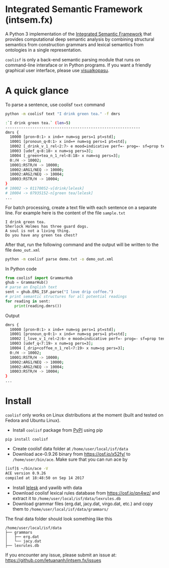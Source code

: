 # Integrated Semantic Framework (intsem.fx)

A Python 3 implementation of the [Integrated Semantic Framework](https://osf.io/9udjk/) that provides computational deep semantic analysis by combining structural semantics from construction grammars and lexical semantics from ontologies in a single representation.

`coolisf` is only a back-end semantic parsing module that runs on command-line interaface or in Python programs.
If you want a friendly graphical user interface, please use [visualkopasu](https://github.com/letuananh/visualkopasu/).

# A quick glance

To parse a sentence, use coolisf `text` command

```bash
python -m coolisf text "I drink green tea." -f dmrs

:`I drink green tea.` (len=5)
------------------------------------------------------------
dmrs {
  10000 [pron<0:1> x ind=+ num=sg pers=1 pt=std];
  10001 [pronoun_q<0:1> x ind=+ num=sg pers=1 pt=std];
  10002 [_drink_v_1_rel<2:7> e mood=indicative perf=- prog=- sf=prop tense=pres];
  10003 [udef_q<8:18> x num=sg pers=3];
  10004 [_green+tea_n_1_rel<8:18> x num=sg pers=3];
  0:/H -> 10002;
  10001:RSTR/H -> 10000;
  10002:ARG1/NEQ -> 10000;
  10002:ARG2/NEQ -> 10004;
  10003:RSTR/H -> 10004;
}
# 10002 -> 01170052-v[drink/lelesk]
# 10004 -> 07935152-n[green tea/lelesk]
...
```

For batch processing, create a text file with each sentence on a separate line.
For example here is the content of the file `sample.txt`

```
I drink green tea.
Sherlock Holmes has three guard dogs.
A soul is not a living thing.
Do you have any green tea chest?
```

After that, run the following command and the output will be written to the file `demo_out.xml`

```bash
python -m coolisf parse demo.txt -o demo_out.xml
```

In Python code

```python
from coolisf import GrammarHub
ghub = GrammarHub()
# parse an English text
sent = ghub.ERG_ISF.parse("I love drip coffee.")
# print semantic structures for all potential readings
for reading in sent:
    print(reading.dmrs())
```

Output

```bash
dmrs {
  10000 [pron<0:1> x ind=+ num=sg pers=1 pt=std];
  10001 [pronoun_q<0:1> x ind=+ num=sg pers=1 pt=std];
  10002 [_love_v_1_rel<2:6> e mood=indicative perf=- prog=- sf=prop tense=pres];
  10003 [udef_q<7:19> x num=sg pers=3];
  10004 [_drip+coffee_n_1_rel<7:19> x num=sg pers=3];
  0:/H -> 10002;
  10001:RSTR/H -> 10000;
  10002:ARG1/NEQ -> 10000;
  10002:ARG2/NEQ -> 10004;
  10003:RSTR/H -> 10004;
}
...
```

# Install

`coolisf` only works on Linux distributions at the moment (built and tested on Fedora and Ubuntu Linux). 

- Install `coolisf` package from [PyPI](https://pypi.org/project/coolisf/) using pip

```
pip install coolisf
```

- Create coolisf data folder at `/home/user/local/isf/data`
- Download ace-0.9.26 binary from https://osf.io/x52fy/ to `/home/user/bin/ace`. Make sure that you can run ace by

```bash
[isf]$ ~/bin/ace -V
ACE version 0.9.26
compiled at 18:48:50 on Sep 14 2017
```

- Install [lelesk](https://pypi.org/project/lelesk/) and yawlib with data
- Download coolisf lexical rules database from https://osf.io/qn4wz/ and extract it to `/home/user/local/isf/data/lexrules.db`
- Download grammar files (erg.dat, jacy.dat, virgo.dat, etc.) and copy them to `/home/user/local/isf/data/grammars/`

The final data folder should look something like this

```
/home/user/local/isf/data
├── grammars
│   ├── erg.dat
│   └── jacy.dat
├── lexrules.db
```

If you encounter any issue, please submit an issue at: https://github.com/letuananh/intsem.fx/issues
